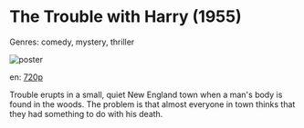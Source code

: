 # The Trouble with Harry (1955)

Genres: comedy, mystery, thriller

![poster](http://image.tmdb.org/t/p/w500/tXq2vB69rv6uqqkyiqfxci0TMgZ.jpg)

en:
  [720p](magnet:?xt=urn:btih:F354072CEE516E21457BEE9DE7248112C9EFFB9C&tr=udp://glotorrents.pw:6969/announce&tr=udp://tracker.opentrackr.org:1337/announce&tr=udp://torrent.gresille.org:80/announce&tr=udp://tracker.openbittorrent.com:80&tr=udp://tracker.coppersurfer.tk:6969&tr=udp://tracker.leechers-paradise.org:6969&tr=udp://p4p.arenabg.ch:1337&tr=udp://tracker.internetwarriors.net:1337)
  


Trouble erupts in a small, quiet New England town when a man's body is found in the woods. The problem is that almost everyone in town thinks that they had something to do with his death.